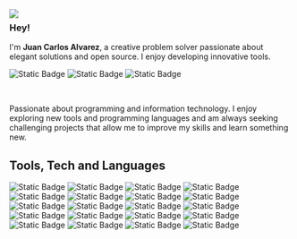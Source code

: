 <img align="left" src="https://orhun.dev/img/crow.png">

### Hey!

I'm **Juan Carlos Alvarez**, a creative problem solver passionate about elegant solutions and open source. I enjoy developing innovative tools.

![Static Badge](https://img.shields.io/badge/alvarezMar-%23393939?logo=instagram&logoColor=white&labelColor=%235B5B5B&link=https%3A%2F%2Fwww.instagram.com%2Fjuan_alvarezmar%2F)
 ![Static Badge](https://img.shields.io/badge/alvarezmajuan-%23393939?logo=linkedin&logoColor=white&labelColor=%235B5B5B&link=https%3A%2F%2Flinkedin.com%2Fin%2Falvarezmajuan)
 ![Static Badge](https://img.shields.io/badge/alvarez.majuan%40hotmail.com-%23393939?logo=mail.Ru&logoColor=white&labelColor=%235B5B5B&link=mailto%3Aalvarez.majuan%40hotmail.com)

<br>

Passionate about programming and information technology. I enjoy exploring new tools and programming languages and am always seeking challenging projects that allow me to improve my skills and learn something new.

## Tools, Tech and Languages

![Static Badge](https://img.shields.io/badge/JavaScript-%233C3D3A?style=flat&logo=javascript) ![Static Badge](https://img.shields.io/badge/TypeScript-%233178C6?style=flat&logo=typescript&logoColor=white) ![Static Badge](https://img.shields.io/badge/HTML-%23E34F26?style=flat&logo=html5&logoColor=white) ![Static Badge](https://img.shields.io/badge/CSS-%231572B6?style=flat&logo=CSS3&logoColor=white) ![Static Badge](https://img.shields.io/badge/React-%232D3036?style=flat&logo=react) ![Static Badge](https://img.shields.io/badge/Redux-%23764ABC?style=flat&logo=redux) ![Static Badge](https://img.shields.io/badge/NestJS-%23E0234E?style=flat&logo=nestjs&logoColor=white) ![Static Badge](https://img.shields.io/badge/Node.js-%235FA04E?style=flat&logo=node.js&logoColor=white) ![Static Badge](https://img.shields.io/badge/Bootstrap-%237952B3?style=flat&logo=bootstrap&logoColor=white) ![Static Badge](https://img.shields.io/badge/Vite-%23000000?style=flat&logo=vite) ![Static Badge](https://img.shields.io/badge/MongoDB-%23001827?style=flat&logo=mongodb&logoColor=%2300EE64) ![Static Badge](https://img.shields.io/badge/Insomnia-%234000BF?style=flat&logo=insomnia) ![Static Badge](https://img.shields.io/badge/Git-white?style=flat&logo=git) ![Static Badge](https://img.shields.io/badge/PostgreSQL-%233A6592?style=flat&logo=postgreSQL&logoColor=white) ![Static Badge](https://img.shields.io/badge/NPM-%23CB0000?style=flat&logo=NPM) ![Static Badge](https://img.shields.io/badge/Express-%2348535E?style=flat&logo=express) ![Static Badge](https://img.shields.io/badge/Markdown-%23000000?style=flat&logo=markdown) ![Static Badge](https://img.shields.io/badge/Swagger-%23464744?style=flat&logo=swagger) ![Static Badge](https://img.shields.io/badge/Docker-%232496ED?style=flat&logo=docker&logoColor=white) ![Static Badge](https://img.shields.io/badge/JWT-%23000000?style=flat&logo=JSON%20web%20tokens&logoColor=white)
